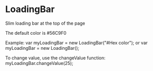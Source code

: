 # LoadingBar
Slim loading bar at the top of the page

The default color is #56C9F0

Example: var myLoadingBar = new LoadingBar("#Hex color");
or
var myLoadingBar = new LoadingBar();

To change value, use the changeValue function: 
myLoadingBar.changeValue(25);
